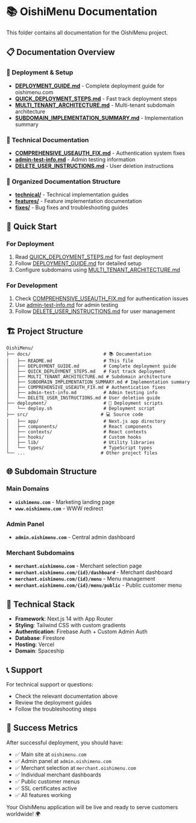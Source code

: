 # 📚 OishiMenu Documentation

This folder contains all documentation for the OishiMenu project.

## 📋 **Documentation Overview**

### **🚀 Deployment & Setup**
- **[DEPLOYMENT_GUIDE.md](./DEPLOYMENT_GUIDE.md)** - Complete deployment guide for oishimenu.com
- **[QUICK_DEPLOYMENT_STEPS.md](./QUICK_DEPLOYMENT_STEPS.md)** - Fast track deployment steps
- **[MULTI_TENANT_ARCHITECTURE.md](./MULTI_TENANT_ARCHITECTURE.md)** - Multi-tenant subdomain architecture
- **[SUBDOMAIN_IMPLEMENTATION_SUMMARY.md](./SUBDOMAIN_IMPLEMENTATION_SUMMARY.md)** - Implementation summary

### **🔧 Technical Documentation**
- **[COMPREHENSIVE_USEAUTH_FIX.md](./COMPREHENSIVE_USEAUTH_FIX.md)** - Authentication system fixes
- **[admin-test-info.md](./admin-test-info.md)** - Admin testing information
- **[DELETE_USER_INSTRUCTIONS.md](./DELETE_USER_INSTRUCTIONS.md)** - User deletion instructions

### **📁 Organized Documentation Structure**
- **[technical/](./technical/)** - Technical implementation guides
- **[features/](./features/)** - Feature implementation documentation
- **[fixes/](./fixes/)** - Bug fixes and troubleshooting guides

## 🎯 **Quick Start**

### **For Deployment**
1. Read [QUICK_DEPLOYMENT_STEPS.md](./QUICK_DEPLOYMENT_STEPS.md) for fast deployment
2. Follow [DEPLOYMENT_GUIDE.md](./DEPLOYMENT_GUIDE.md) for detailed setup
3. Configure subdomains using [MULTI_TENANT_ARCHITECTURE.md](./MULTI_TENANT_ARCHITECTURE.md)

### **For Development**
1. Check [COMPREHENSIVE_USEAUTH_FIX.md](./COMPREHENSIVE_USEAUTH_FIX.md) for authentication issues
2. Use [admin-test-info.md](./admin-test-info.md) for admin testing
3. Follow [DELETE_USER_INSTRUCTIONS.md](./DELETE_USER_INSTRUCTIONS.md) for user management

## 🏗️ **Project Structure**

```
OishiMenu/
├── docs/                           # 📚 Documentation
│   ├── README.md                   # This file
│   ├── DEPLOYMENT_GUIDE.md         # Complete deployment guide
│   ├── QUICK_DEPLOYMENT_STEPS.md   # Fast track deployment
│   ├── MULTI_TENANT_ARCHITECTURE.md # Subdomain architecture
│   ├── SUBDOMAIN_IMPLEMENTATION_SUMMARY.md # Implementation summary
│   ├── COMPREHENSIVE_USEAUTH_FIX.md # Authentication fixes
│   ├── admin-test-info.md          # Admin testing info
│   └── DELETE_USER_INSTRUCTIONS.md # User deletion guide
├── deployment/                     # 🚀 Deployment scripts
│   └── deploy.sh                   # Deployment script
├── src/                           # 💻 Source code
│   ├── app/                        # Next.js app directory
│   ├── components/                 # React components
│   ├── contexts/                   # React contexts
│   ├── hooks/                      # Custom hooks
│   ├── lib/                        # Utility libraries
│   └── types/                      # TypeScript types
└── ...                            # Other project files
```

## 🌐 **Subdomain Structure**

### **Main Domains**
- **`oishimenu.com`** - Marketing landing page
- **`www.oishimenu.com`** - WWW redirect

### **Admin Panel**
- **`admin.oishimenu.com`** - Central admin dashboard

### **Merchant Subdomains**
- **`merchant.oishimenu.com`** - Merchant selection page
- **`merchant.oishimenu.com/{id}/dashboard`** - Merchant dashboard
- **`merchant.oishimenu.com/{id}/menu`** - Menu management
- **`merchant.oishimenu.com/{id}/menu/public`** - Public customer menu

## 🔧 **Technical Stack**

- **Framework**: Next.js 14 with App Router
- **Styling**: Tailwind CSS with custom gradients
- **Authentication**: Firebase Auth + Custom Admin Auth
- **Database**: Firestore
- **Hosting**: Vercel
- **Domain**: Spaceship

## 📞 **Support**

For technical support or questions:
- Check the relevant documentation above
- Review the deployment guides
- Follow the troubleshooting steps

## 🎉 **Success Metrics**

After successful deployment, you should have:
- ✅ Main site at `oishimenu.com`
- ✅ Admin panel at `admin.oishimenu.com`
- ✅ Merchant selection at `merchant.oishimenu.com`
- ✅ Individual merchant dashboards
- ✅ Public customer menus
- ✅ SSL certificates active
- ✅ All features working

Your OishiMenu application will be live and ready to serve customers worldwide! 🌍

